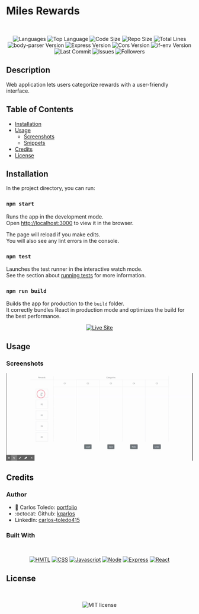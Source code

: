 # Miles Rewards

</br>
<p align="center">
    <img src="https://img.shields.io/github/languages/count/kqarlos/miles-rewards?style=for-the-badge" alt="Languages" />
    <img src="https://img.shields.io/github/languages/top/kqarlos/miles-rewards?style=for-the-badge" alt="Top Language" />
    <img src="https://img.shields.io/github/languages/code-size/kqarlos/miles-rewards?style=for-the-badge" alt="Code Size" />
    <img src="https://img.shields.io/github/repo-size/kqarlos/miles-rewards?style=for-the-badge" alt="Repo Size" />   
    <img src="https://img.shields.io/tokei/lines/github/kqarlos/miles-rewards?style=for-the-badge" alt="Total Lines" />
    <img src="https://img.shields.io/github/package-json/dependency-version/kqarlos/miles-rewards/body-parser?style=for-the-badge" alt="body-parser Version" />
    <img src="https://img.shields.io/github/package-json/dependency-version/kqarlos/miles-rewards/express?style=for-the-badge" alt="Express Version" />
    <img src="https://img.shields.io/github/package-json/dependency-version/kqarlos/miles-rewards/cors?style=for-the-badge" alt="Cors Version" />
    <img src="https://img.shields.io/github/package-json/dependency-version/kqarlos/miles-rewards/if-env?style=for-the-badge" alt="if-env Version" />
    <img src="https://img.shields.io/github/last-commit/kqarlos/miles-rewards?style=for-the-badge" alt="Last Commit" />  
    <img src="https://img.shields.io/github/issues/kqarlos/miles-rewards?style=for-the-badge" alt="Issues" />  
    <img src="https://img.shields.io/github/followers/kqarlos?style=social" alt="Followers" />  
</p>


## Description

Web application lets users categorize rewards with a user-friendly interface.

## Table of Contents

* [Installation](#installation)
* [Usage](#usage)
    * [Screenshots](#screenshots)
    * [Snippets](#snippets)
* [Credits](#credits)
* [License](#license)

## Installation

In the project directory, you can run:

### `npm start`

Runs the app in the development mode.<br />
Open [http://localhost:3000](http://localhost:3000) to view it in the browser.

The page will reload if you make edits.<br />
You will also see any lint errors in the console.

### `npm test`

Launches the test runner in the interactive watch mode.<br />
See the section about [running tests](https://facebook.github.io/create-react-app/docs/running-tests) for more information.

### `npm run build`

Builds the app for production to the `build` folder.<br />
It correctly bundles React in production mode and optimizes the build for the best performance.


<p align="center">
    <a href="https://miles-rewards.herokuapp.com/"><img src="https://img.shields.io/badge/-👉 See Live Site-success?style=for-the-badge"  alt="Live Site" /></a>
</p>

## Usage

### Screenshots

![Site](client/public/live.gif)


## Credits 

### Author

- 💼 Carlos Toledo: [portfolio](https://professional-portfolio2020.herokuapp.com/)
- :octocat: Github: [kqarlos](https://www.github.com/kqarlos)
- LinkedIn: [carlos-toledo415](https://www.linkedin.com/in/carlos-toledo415/)

### Built With

</br>
<p align="center">
    <a href="https://developer.mozilla.org/en-US/docs/Web/HTML"><img src="https://img.shields.io/badge/-HTML-orange?style=for-the-badge"  alt="HMTL" /></a>
    <a href="https://developer.mozilla.org/en-US/docs/Web/CSS"><img src="https://img.shields.io/badge/-CSS-blue?style=for-the-badge" alt="CSS" /></a>
    <a href="https://www.javascript.com/"><img src="https://img.shields.io/badge/-Javascript-yellow?style=for-the-badge" alt="Javascript" /></a>
    <a href="https://nodejs.org/en/"><img src="https://img.shields.io/badge/-Node-orange?style=for-the-badge" alt="Node" /></a>
    <a href="https://www.npmjs.com/package/express"><img src="https://img.shields.io/badge/-Express-green?style=for-the-badge" alt="Express" /></a>
    <a href="https://reactjs.org/"><img src="https://img.shields.io/badge/-React-blue?style=for-the-badge" alt="React" /></a>
</p>

## License

</br>
<p align="center">
    <img align="center" src="https://img.shields.io/github/license/kqarlos/professional-portfolio?style=for-the-badge" alt="MIT license" />
</p>